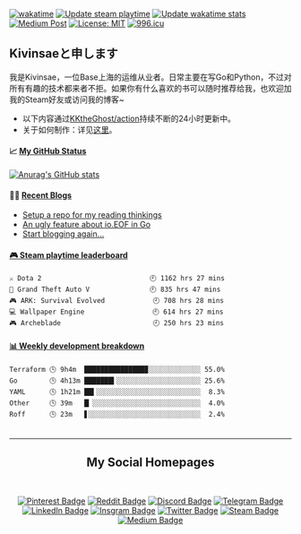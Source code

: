 [![wakatime](https://wakatime.com/badge/github/KKtheGhost/KKtheGhost.svg)](https://wakatime.com/badge/github/KKtheGhost/KKtheGhost)
[![Update steam playtime](https://github.com/KKtheGhost/KKtheGhost/actions/workflows/steam-box.yml/badge.svg?event=schedule)](https://github.com/KKtheGhost/KKtheGhost/actions/workflows/steam-box.yml)
[![Update wakatime stats](https://github.com/KKtheGhost/KKtheGhost/actions/workflows/waka-box.yml/badge.svg)](https://github.com/KKtheGhost/KKtheGhost/actions/workflows/waka-box.yml)
[![Medium Post](https://github.com/KKtheGhost/KKtheGhost/actions/workflows/blog-post-workflow.yml/badge.svg)](https://github.com/KKtheGhost/KKtheGhost/actions/workflows/blog-post-workflow.yml)
[![License: MIT](https://img.shields.io/badge/License-MIT-yellow.svg)](https://opensource.org/licenses/MIT)
[![996.icu](https://img.shields.io/badge/link-996.icu-red.svg)](https://996.icu)

## Kivinsaeと申します

我是Kivinsae，一位Base上海的运维从业者。日常主要在写Go和Python，不过对所有有趣的技术都来者不拒。如果你有什么喜欢的书可以随时推荐给我，也欢迎加我的Steam好友或访问我的博客~
- 以下内容通过[KKtheGhost/action](https://github.com/KKtheGhost/KKtheGhost/actions)持续不断的24小时更新中。
- 关于如何制作：详见[这里](https://github.com/KKtheGhost/KKtheGhost/blob/main/about.md)。

<table width="800px">
<tr valign="top" width="100%">

#### 📈 <a href="https://kivinsae.com" target="_blank">**My GitHub Status**</a>

[![Anurag's GitHub stats](https://github-readme-stats.vercel.app/api?username=KKtheGhost&theme=dark&show_icons=true)](https://github.com/anuraghazra/github-readme-stats)

#### 🏋️‍♀️ <a href="https://kivinsae.com" target="_blank">**Recent Blogs**</a>

<!-- BLOG-POST-LIST:START -->
- [Setup a repo for my reading thinkings](https://medium.com/@kivinsae/setup-a-repo-for-my-reading-thinkings-2ac10f5a50b0?source=rss-8dde2f2ab2e6------2)
- [An ugly feature about io.EOF in Go](https://medium.com/@kivinsae/an-ugly-feature-about-io-eof-in-go-3f7852fb8c73?source=rss-8dde2f2ab2e6------2)
- [Start blogging again…](https://medium.com/@kivinsae/start-blogging-again-67702dc6e82?source=rss-8dde2f2ab2e6------2)
<!-- BLOG-POST-LIST:END -->

</tr>
<tr valign="top" width="100%">

 <!-- steam-box start -->
#### <a href="https://gist.github.com/61a2fc3a8dde9ab364f668096a1ebb06" target="_blank">🎮 Steam playtime leaderboard</a>
```text
⚔️ Dota 2                           🕘 1162 hrs 27 mins
🚓 Grand Theft Auto V               🕘 835 hrs 47 mins
🎮 ARK: Survival Evolved            🕘 708 hrs 28 mins
💻 Wallpaper Engine                 🕘 614 hrs 27 mins
🎮 Archeblade                       🕘 250 hrs 23 mins
```
<!-- Powered by https://github.com/YouEclipse/steam-box . -->
<!-- steam-box end -->

</tr>
<tr valign="top" width="100%">

 <!-- waka-box start -->
#### <a href="https://gist.github.com/c1ebf23efc1552582f685138afc6c2c3" target="_blank">📊 Weekly development breakdown</a>
```text
Terraform 🕓 9h4m  ███████████████▉░░░░░░░░░░░░░ 55.0%
Go        🕓 4h13m ███████▍░░░░░░░░░░░░░░░░░░░░░ 25.6%
YAML      🕓 1h21m ██▍░░░░░░░░░░░░░░░░░░░░░░░░░░  8.3%
Other     🕓 39m   █▏░░░░░░░░░░░░░░░░░░░░░░░░░░░  4.0%
Roff      🕓 23m   ▋░░░░░░░░░░░░░░░░░░░░░░░░░░░░  2.4%
```
<!-- Powered by https://github.com/YouEclipse/waka-box-go . -->
<!-- waka-box end -->

</tr>
</table>

---
<div align="center">

## My Social Homepages
</div>
<div align="center">
<br>

[![Pinterest Badge](https://img.shields.io/badge/@kivinsae-red?style=for-the-badge&logo=pinterest&logoColor=white)](https://www.pinterest.com/kivinsae)
[![Reddit Badge](https://img.shields.io/badge/@kivinsae-orange?style=for-the-badge&logo=reddit&logoColor=white)](https://www.reddit.com/user/kivinsae)
[![Discord Badge](https://img.shields.io/badge/@kivinsae-yellow?style=for-the-badge&logo=discord&logoColor=black)](https://discordapp.com/users/kivinsae/)
[![Telegram Badge](https://img.shields.io/badge/@kivinsae-blue?style=for-the-badge&logo=telegram&logoColor=white)](https://t.me/kivinsae)
[![LinkedIn Badge](https://img.shields.io/badge/@kivinsae-navy?style=for-the-badge&logo=linkedin&logoColor=white)](https://www.linkedin.com/in/kivinsae/)
[![Insgram Badge](https://img.shields.io/badge/@kivinsae-purple?style=for-the-badge&logo=instagram&logoColor=pink)](https://www.instagram.com/kivinsae/)
[![Twitter Badge](https://img.shields.io/badge/@kivinsae-white?style=for-the-badge&logo=twitter&logoColor=blue)](https://twitter.com/kivinsaefang)
[![Steam Badge](https://img.shields.io/badge/@kivinsae-gray?style=for-the-badge&logo=steam&logoColor=white)](https://steamcommunity.com/id/kivinsae/)
[![Medium Badge](https://img.shields.io/badge/@kivinsae-black?style=for-the-badge&logo=medium&logoColor=white)](https://kivinsae.com)

</br>
</div>
